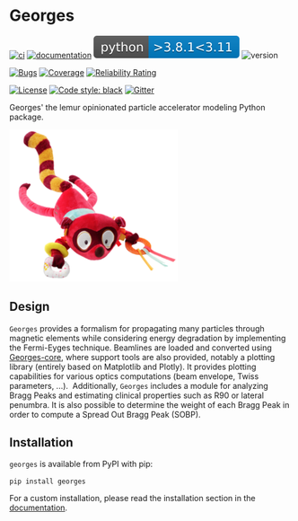 # Georges

[![ci](https://github.com/ULB-Metronu/georges/actions/workflows/ci.yml/badge.svg?branch=master)](https://github.com/ULB-Metronu/georges/actions/workflows/master.yml)
[![documentation](https://github.com/ULB-Metronu/georges/actions/workflows/documentation.yml/badge.svg?branch=master)](https://github.com/ULB-Metronu/georges/actions/workflows/documentation.yml)
![Python](docs/_static/python_versions.svg)
![version](https://img.shields.io/badge/version-2023.1-blue)

[![Bugs](https://sonarcloud.io/api/project_badges/measure?project=ULB-Metronu_georges&metric=bugs)](https://sonarcloud.io/summary/new_code?id=ULB-Metronu_georges)
[![Coverage](https://sonarcloud.io/api/project_badges/measure?project=ULB-Metronu_georges&metric=coverage)](https://sonarcloud.io/summary/new_code?id=ULB-Metronu_georges)
[![Reliability Rating](https://sonarcloud.io/api/project_badges/measure?project=ULB-Metronu_georges&metric=reliability_rating)](https://sonarcloud.io/summary/new_code?id=ULB-Metronu_georges)

[![License](https://img.shields.io/badge/License-GPLv3-blue.svg)](https://www.gnu.org/licenses/gpl-3.0)
[![Code style: black](https://img.shields.io/badge/code%20style-black-000000.svg)](https://github.com/ambv/black)
[![Gitter](https://badges.gitter.im/ULB-Metronu/georges.svg)](https://gitter.im/ULB-Metronu/georges?utm_source=badge&utm_medium=badge&utm_campaign=pr-badge)


Georges' the lemur opinionated particle accelerator modeling Python package.

<img src="docs/_static/georges.png" alt="drawing" width="300"/>

## Design
`Georges` provides a formalism for propagating many particles through magnetic elements while considering energy degradation by implementing the Fermi-Eyges technique. Beamlines are loaded and converted using [Georges-core](https://ulb-metronu.github.io/georges-core/index.html), where support tools are also provided, notably a plotting library (entirely based on Matplotlib and Plotly). It provides plotting capabilities for various optics computations (beam envelope, Twiss parameters, ...). 
Additionally, `Georges` includes a module for analyzing Bragg Peaks and estimating clinical properties such as R90 or lateral penumbra. It is also possible to determine the weight of each Bragg Peak in order to compute a Spread Out Bragg Peak (SOBP).

## Installation
`georges` is available from PyPI with pip:

    pip install georges

For a custom installation, please read the installation section in the [documentation](https://ulb-metronu.github.io/georges/installation.html).

